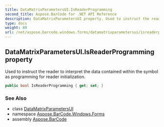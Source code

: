 ```yaml
---
title: DataMatrixParametersUI.IsReaderProgramming
second_title: Aspose.BarCode for .NET API Reference
description: DataMatrixParametersUI property. Used to instruct the reader to interpret the data contained within the symbol as programming for reader initialization
type: docs
weight: 80
url: /net/aspose.barcode.windows.forms/datamatrixparametersui/isreaderprogramming/
---
```

## DataMatrixParametersUI.IsReaderProgramming property

Used to instruct the reader to interpret the data contained within the symbol as programming for reader initialization.

```csharp
public bool IsReaderProgramming { get; set; }
```

### See Also

* class [DataMatrixParametersUI](../)
* namespace [Aspose.BarCode.Windows.Forms](../../../aspose.barcode.windows.forms/)
* assembly [Aspose.BarCode](../../../)


